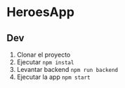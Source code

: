 # HeroesApp

## Dev

1. Clonar el proyecto
2. Ejecutar ```npm instal```
3. Levantar backend ```npm run backend```
4. Ejecutar la app ```npm start``` 

